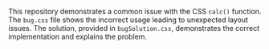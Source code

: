 This repository demonstrates a common issue with the CSS `calc()` function.  The `bug.css` file shows the incorrect usage leading to unexpected layout issues. The solution, provided in `bugSolution.css`, demonstrates the correct implementation and explains the problem.